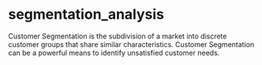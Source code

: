 # segmentation_analysis
Customer Segmentation is the subdivision of a market into discrete customer groups that share similar characteristics. Customer Segmentation can be a powerful means to identify unsatisfied customer needs.
